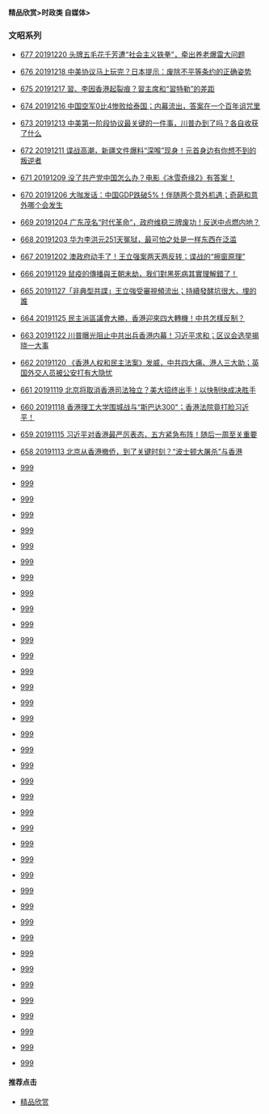 
#### 精品欣赏>时政类 自媒体>

### 文昭系列
- [677 20191220 头牌五毛花千芳遭“社会主义铁拳”，牵出养老爆雷大问题](https://youtu.be/OAeJL_aAgqE)
- [676 20191218 中美协议马上玩完？日本提示：废除不平等条约的正确姿势](https://youtu.be/smgoNK_vp0U)
- [675 20191217 習、李因香港起裂痕？習主席和“習特勒”的差距](https://youtu.be/0bRghXf6Mvw)
- [674 20191216 中国空军0比4惨败给泰国；内幕流出，答案在一个百年诅咒里](https://youtu.be/UIOVyU3FZMI)
- [673 20191213 中美第一阶段协议最关键的一件事，川普办到了吗？各自收获了什么](https://youtu.be/GtbzqtBW3yk)
- [672 20191211 谍战高潮，新疆文件爆料“深喉”现身！元首身边有你想不到的叛逆者](https://youtu.be/izbfkm3SXV4)
- [671 20191209 没了共产党中国怎么办？电影《冰雪奇缘2》有答案！](https://youtu.be/gCYimVRmCRI)
- [670 20191206 大咖发话：中国GDP跌破5%！伴随两个意外机遇；奇葩和意外哪个会发生](https://youtu.be/yZUbFvSku7I)


- [669 20191204 广东茂名“时代革命“，政府维稳三牌废功！反送中点燃内地？](https://youtu.be/di9M_FBJGj4)
- [668 20191203 华为李洪元251天冤狱，最可怕之处是一样东西在泛滥](https://youtu.be/y9Iwf7a_pQw)
- [667 20191202 澳政府动手了！王立强案两天两反转；谍战的“擦窗原理”](https://youtu.be/YZILHWB1_1c)
- [666 20191129 鼠疫的傳播與王朝末劫，我们對黑死病其實理解錯了！](https://youtu.be/iwO3VwH78VA)
- [665 20191127「非典型共諜」王立強受審視頻流出；持續發酵坑很大，埋的誰](https://youtu.be/KY48hfk-gv0)
- [664 20191125 民主派區議會大勝，香港迎來四大轉機！中共怎樣反制？](https://youtu.be/cS5-2Ztk_lI)
- [663 20191122 川普曝光阻止中共出兵香港内幕！习近平求和；区议会选举揭晓一大事](https://youtu.be/BpaXm8wqpog)
- [662 20191120 《香港人权和民主法案》发威，中共四大痛、港人三大助；英国外交人员被公安打有大隐忧](https://youtu.be/t6OY45LxkuE)
- [661 20191119 北京将取消香港司法独立？美大招终出手！以快制快成决胜手](https://youtu.be/NsHtYciy3aU)
- [660 20191118 香港理工大学围城战与“斯巴达300"；香港法院竟打脸习近平！](https://youtu.be/if3fqTuAUhk)
- [659 20191115 习近平对香港最严厉表态，五方紧急布阵！随后一周至关重要](https://youtu.be/4H2QcqSJhpg)
- [658 20191113 北京从香港撤侨，到了关键时刻？“波士顿大屠杀”与香港](https://youtu.be/MEYpQI-lZf0)
- [999]()
- [999]()
- [999]()
- [999]()
- [999]()
- [999]()
- [999]()
- [999]()
- [999]()
- [999]()
- [999]()
- [999]()
- [999]()
- [999]()
- [999]()
- [999]()
- [999]()
- [999]()
- [999]()
- [999]()
- [999]()
- [999]()
- [999]()
- [999]()
- [999]()
- [999]()
- [999]()
- [999]()
- [999]()
- [999]()
- [999]()
- [999]()
- [999]()
- [999]()
- [999]()
- [999]()
- [999]()
- [999]()
- [999]()


#### 推荐点击
- [精品欣赏](https://summer200.github.io/content/main)


